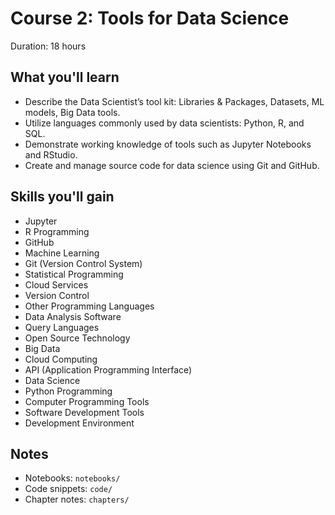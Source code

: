 # Course 2: Tools for Data Science

Duration: 18 hours

## What you'll learn
- Describe the Data Scientist’s tool kit: Libraries & Packages, Datasets, ML models, Big Data tools.
- Utilize languages commonly used by data scientists: Python, R, and SQL.
- Demonstrate working knowledge of tools such as Jupyter Notebooks and RStudio.
- Create and manage source code for data science using Git and GitHub.

## Skills you'll gain
- Jupyter
- R Programming
- GitHub
- Machine Learning
- Git (Version Control System)
- Statistical Programming
- Cloud Services
- Version Control
- Other Programming Languages
- Data Analysis Software
- Query Languages
- Open Source Technology
- Big Data
- Cloud Computing
- API (Application Programming Interface)
- Data Science
- Python Programming
- Computer Programming Tools
- Software Development Tools
- Development Environment

## Notes
- Notebooks: `notebooks/`
- Code snippets: `code/`
- Chapter notes: `chapters/`
